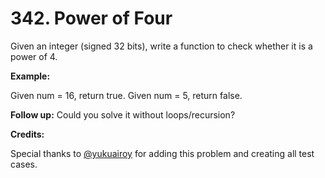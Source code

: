 # 342. Power of Four

Given an integer (signed 32 bits), write a function to check whether it is a power of 4.

**Example:**

Given num = 16, return true. Given num = 5, return false.

**Follow up:** Could you solve it without loops/recursion?

**Credits:**

Special thanks to [@yukuairoy](https://leetcode.com/discuss/user/yukuairoy) for adding this problem and creating all test cases.
